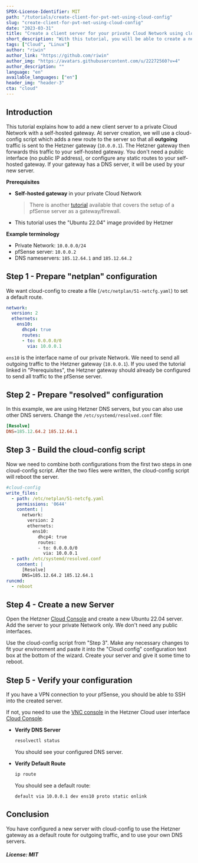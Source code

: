 ```yaml
---
SPDX-License-Identifier: MIT
path: "/tutorials/create-client-for-pvt-net-using-cloud-config"
slug: "create-client-for-pvt-net-using-cloud-config"
date: "2023-03-31"
title: "Create a client server for your private Cloud Network using cloud-config"
short_description: "With this tutorial, you will be able to create a new client server for your private Cloud Network with a self-hosted gateway."
tags: ["Cloud", "Linux"]
author: "riwin"
author_link: "https://github.com/riwin"
author_img: "https://avatars.githubusercontent.com/u/22272560?v=4"
author_description: ""
language: "en"
available_languages: ["en"]
header_img: "header-3"
cta: "cloud"
---
```


## Introduction

This tutorial explains how to add a new client server to a private Cloud Network with a self-hosted gateway. At server creation, we will use a cloud-config script which adds a new route to the server so that all **outgoing** traffic is sent to the Hetzner gateway (`10.0.0.1`). The Hetzner gateway then forwards this traffic to your self-hosted gateway. You don't need a public interface (no public IP address), or configure any static routes to your self-hosted gateway. If your gateway has a DNS server, it will be used by your new server.

**Prerequisites**

- **Self-hosted gateway** in your private Cloud Network

  > There is another [tutorial](https://community.hetzner.com/tutorials/how-to-route-cloudserver-over-private-network-using-pfsense-and-hcnetworks) available that covers the setup of a pfSense server as a gateway/firewall.

- This tutorial uses the "Ubuntu 22.04" image provided by Hetzner

**Example terminology**

- Private Network: `10.0.0.0/24`
- pfSense server: `10.0.0.2`
- DNS nameservers: `185.12.64.1` and `185.12.64.2`

## Step 1 - Prepare "netplan" configuration

We want cloud-config to create a file (`/etc/netplan/51-netcfg.yaml`) to set a default route.

```yaml
network:
  version: 2
  ethernets:
    ens10:
      dhcp4: true
      routes:
      - to: 0.0.0.0/0
        via: 10.0.0.1
```

`ens10` is the interface name of our private Network.
We need to send all outgoing traffic to the Hetzner gateway (`10.0.0.1`).
If you used the tutorial linked in "Prerequisites", the Hetzner gateway should already be configured to send all traffic to the pfSense server.

## Step 2 - Prepare "resolved" configuration

In this example, we are using Hetzner DNS servers, but you can also use other DNS servers. Change the `/etc/systemd/resolved.conf` file:

```conf
[Resolve]
DNS=185.12.64.2 185.12.64.1
```

## Step 3 - Build the cloud-config script

Now we need to combine both configurations from the first two steps in one cloud-config script. After the two files were written, the cloud-config script will reboot the server.

```yaml
#cloud-config
write_files:
  - path: /etc/netplan/51-netcfg.yaml
    permissions: '0644'
    content: |
      network:
        version: 2
        ethernets:
          ens10:
            dhcp4: true
            routes:
            - to: 0.0.0.0/0
              via: 10.0.0.1
  - path: /etc/systemd/resolved.conf
    content: |
      [Resolve]
      DNS=185.12.64.2 185.12.64.1
runcmd:
  - reboot
```

## Step 4 - Create a new Server

Open the Hetzner [Cloud Console](https://console.hetzner.cloud/) and create a new Ubuntu 22.04 server. Add the server to your private Network only. We don't need any public interfaces.

Use the cloud-config script from "Step 3". Make any necessary changes to fit your environment and paste it into the "Cloud config" configuration text box at the bottom of the wizard. Create your server and give it some time to reboot.

## Step 5 - Verify your configuration

If you have a VPN connection to your pfSense, you should be able to SSH into the created server.

If not, you need to use the [VNC console](https://docs.hetzner.com/cloud/servers/getting-started/vnc-console) in the Hetzner Cloud user interface [Cloud Console](https://console.hetzner.cloud/).

- **Verify DNS Server**
  
  ```bash
  resolvectl status
  ```
  
  You should see your configured DNS server.

- **Verify Default Route**
  
  ```bash
  ip route
  ```
  
  You should see a default route:
  
  ```
  default via 10.0.0.1 dev ens10 proto static onlink
  ```

## Conclusion

You have configured a new server with cloud-config to use the Hetzner gateway as a default route for outgoing traffic, and to use your own DNS servers.

##### License: MIT

<!--

Contributor's Certificate of Origin

By making a contribution to this project, I certify that:

(a) The contribution was created in whole or in part by me and I have
    the right to submit it under the license indicated in the file; or

(b) The contribution is based upon previous work that, to the best of my
    knowledge, is covered under an appropriate license and I have the
    right under that license to submit that work with modifications,
    whether created in whole or in part by me, under the same license
    (unless I am permitted to submit under a different license), as
    indicated in the file; or

(c) The contribution was provided directly to me by some other person
    who certified (a), (b) or (c) and I have not modified it.

(d) I understand and agree that this project and the contribution are
    public and that a record of the contribution (including all personal
    information I submit with it, including my sign-off) is maintained
    indefinitely and may be redistributed consistent with this project
    or the license(s) involved.

Signed-off-by: riwin <riwin-github@web.de>

-->
